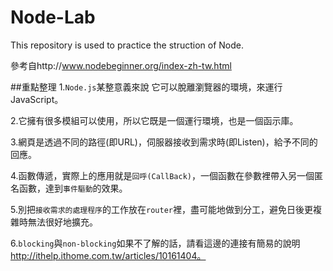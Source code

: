 # Node-Lab
This repository is used to practice the struction of Node.

參考自http://www.nodebeginner.org/index-zh-tw.html

##重點整理
1.`Node.js`某整意義來說 它可以脫離瀏覽器的環境，來運行JavaScript。

2.它擁有很多模組可以使用，所以它既是一個運行環境，也是一個函示庫。

3.網頁是透過不同的路徑(即URL)，伺服器接收到需求時(即Listen)，給予不同的回應。

4.函數傳遞，實際上的應用就是`回呼(CallBack)`，一個函數在參數裡帶入另一個匿名函數，達到`事件驅動`的效果。

5.別把`接收需求的處理程序`的工作放在`router`裡，盡可能地做到分工，避免日後更複雜時無法很好地擴充。

6.`blocking`與`non-blocking`如果不了解的話，請看這邊的連接有簡易的說明 http://ithelp.ithome.com.tw/articles/10161404。